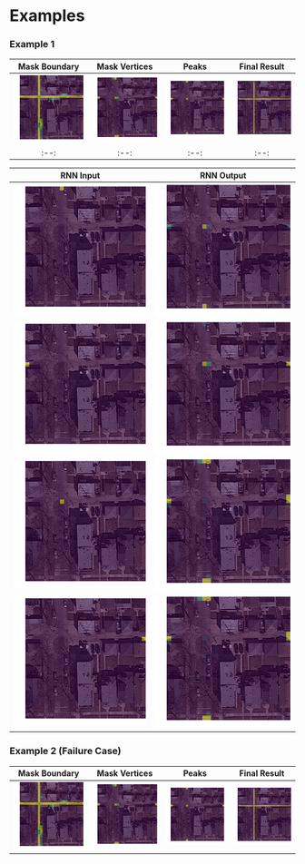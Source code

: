 # Examples

### Example 1
| Mask Boundary | Mask Vertices | Peaks | Final Result |
|:--:|:--:|:--:|:--:|
| ![](1-0.png) | ![](1-1.png) | ![](1-2.png) | ![](1-3.png) |
|:--:|:--:|:--:|:--:|

| RNN Input | RNN Output |
|:--:|:--:|
| ![](1-4-0-in.png) | ![](1-4-0-out.png) |
| ![](1-4-1-in.png) | ![](1-4-1-out.png) |
| ![](1-4-2-in.png) | ![](1-4-2-out.png) |
| ![](1-4-3-in.png) | ![](1-4-2-out.png) |

### Example 2 (Failure Case)
| Mask Boundary | Mask Vertices | Peaks | Final Result |
|:--:|:--:|:--:|:--:|
| ![](1-0.png) | ![](1-1.png) | ![](1-2.png) | ![](1-3.png) |
